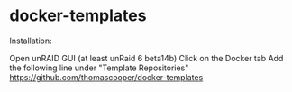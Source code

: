 # docker-templates
Installation:

Open unRAID GUI (at least unRaid 6 beta14b)
Click on the Docker tab
Add the following line under "Template Repositories"
https://github.com/thomascooper/docker-templates

